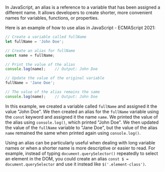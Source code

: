 In JavaScript, an alias is a reference to a variable that has been assigned a different name. It allows developers to create shorter, more convenient names for variables, functions, or properties.

Here is an example of how to use alias in JavaScript - ECMAScript 2021:

```javascript
// Create a variable called fullName
let fullName = 'John Doe';

// Create an alias for fullName
const name = fullName;

// Print the value of the alias
console.log(name);    // Output: John Doe

// Update the value of the original variable
fullName = 'Jane Doe';

// The value of the alias remains the same
console.log(name);    // Output: John Doe
```

In this example, we created a variable called `fullName` and assigned it the value "John Doe". We then created an alias for the `fullName` variable using the `const` keyword and assigned it the name `name`. We printed the value of the alias using `console.log()`, which printed "John Doe". We then updated the value of the `fullName` variable to "Jane Doe", but the value of the alias `name` remained the same when printed again using `console.log()`. 

Using an alias can be particularly useful when dealing with long variable names or when a shorter name is more descriptive or easier to read. For example, instead of typing `document.querySelector()` repeatedly to select an element in the DOM, you could create an alias `const $ = document.querySelector` and use it instead like `$('.element-class')`.